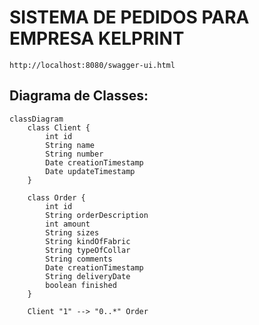 # SISTEMA DE PEDIDOS PARA EMPRESA KELPRINT

`http://localhost:8080/swagger-ui.html`

## Diagrama de Classes:

```mermaid
classDiagram
    class Client {
        int id
        String name
        String number
        Date creationTimestamp
        Date updateTimestamp
    }

    class Order {
        int id
        String orderDescription
        int amount
        String sizes
        String kindOfFabric
        String typeOfCollar
        String comments
        Date creationTimestamp
        String deliveryDate
        boolean finished
    }

    Client "1" --> "0..*" Order
```
